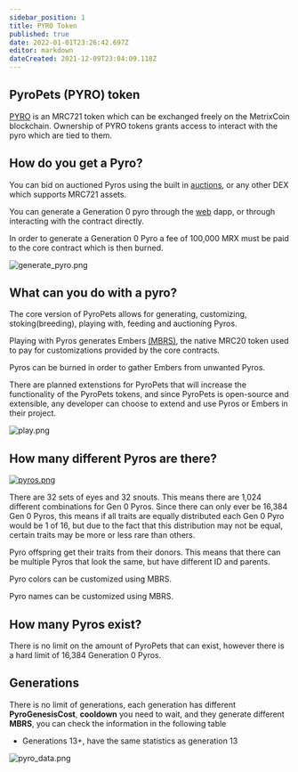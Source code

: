 ```yaml
---
sidebar_position: 1
title: PYRO Token
published: true
date: 2022-01-01T23:26:42.697Z
editor: markdown
dateCreated: 2021-12-09T23:04:09.118Z
---
```


## **PyroPets (PYRO) token**

[PYRO](http://explorer.metrixcoin.com/mrc721/848b9ec4299dac31d21c5db87add813d0cfc58c5/) is an MRC721 token which can be exchanged freely on the MetrixCoin blockchain.
Ownership of PYRO tokens grants access to interact with the pyro which are tied to them.

## **How do you get a Pyro?**

You can bid on auctioned Pyros using the built in [auctions](/website/auction), or any other DEX which supports MRC721 assets.

You can generate a Generation 0 pyro through the [web](/category/pyropets-website) dapp, or through interacting with the contract directly.

In order to generate a Generation 0 Pyro a fee of 100,000 MRX must be paid to the core contract which is then burned.

![generate_pyro.png](/img/generate_pyro.png)

## **What can you do with a pyro?**

The core version of PyroPets allows for generating, customizing, stoking(breeding), playing with, feeding and auctioning Pyros.

Playing with Pyros generates Embers [(MBRS)](/tokens/mbrs/about), the native MRC20 token used to pay for customizations provided by the core contracts.

Pyros can be burned in order to gather Embers from unwanted Pyros.

There are planned extenstions for PyroPets that will increase the functionality of the PyroPets tokens, and since PyroPets is open-source and extensible, any developer can choose to extend and use Pyros or Embers in their project.

![play.png](/img/play.png)

## **How many different Pyros are there?**

[![pyros.png](/img/pyros.png)](/img/pyros-5120.png)

There are 32 sets of eyes and 32 snouts. This means there are 1,024 different combinations for Gen 0 Pyros. Since there can only ever be 16,384 Gen 0 Pyros, this means if all traits are equally distributed each Gen 0 Pyro would be 1 of 16, but due to the fact that this distribution may not be equal, certain traits may be more or less rare than others.

Pyro offspring get their traits from their donors. This means that there can be multiple Pyros that look the same, but have different ID and parents.

Pyro colors can be customized using MBRS.

Pyro names can be customized using MBRS.

## **How many Pyros exist?**

There is no limit on the amount of PyroPets that can exist, however there is a hard limit of 16,384 Generation 0 Pyros.

## **Generations**

There is no limit of generations, each generation has different **PyroGenesisCost**, **cooldown** you need to wait, and they generate different **MBRS**, you can check the information in the following table

- Generations 13+, have the same statistics as generation 13

![pyro_data.png](/img/pyro_data.png)
